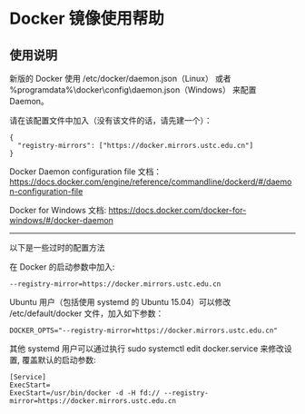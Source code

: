 ---
---

# Docker 镜像使用帮助

## 使用说明

新版的 Docker 使用 /etc/docker/daemon.json（Linux） 或者 %programdata%\docker\config\daemon.json（Windows） 来配置 Daemon。 

请在该配置文件中加入（没有该文件的话，请先建一个）： 

    
    
    {
      "registry-mirrors": ["https://docker.mirrors.ustc.edu.cn"]
    }

Docker Daemon configuration file 文档： <https://docs.docker.com/engine/reference/commandline/dockerd/#/daemon-configuration-file>

Docker for Windows 文档: <https://docs.docker.com/docker-for-windows/#/docker-daemon>

* * *

以下是一些过时的配置方法 

在 Docker 的启动参数中加入: 

    
    
    --registry-mirror=https://docker.mirrors.ustc.edu.cn

Ubuntu 用户（包括使用 systemd 的 Ubuntu 15.04）可以修改 /etc/default/docker 文件，加入如下参数： 

    
    
    DOCKER_OPTS="--registry-mirror=https://docker.mirrors.ustc.edu.cn"

其他 systemd 用户可以通过执行 sudo systemctl edit docker.service 来修改设置, 覆盖默认的启动参数: 

    
    
    [Service]
    ExecStart=
    ExecStart=/usr/bin/docker -d -H fd:// --registry-mirror=https://docker.mirrors.ustc.edu.cn
